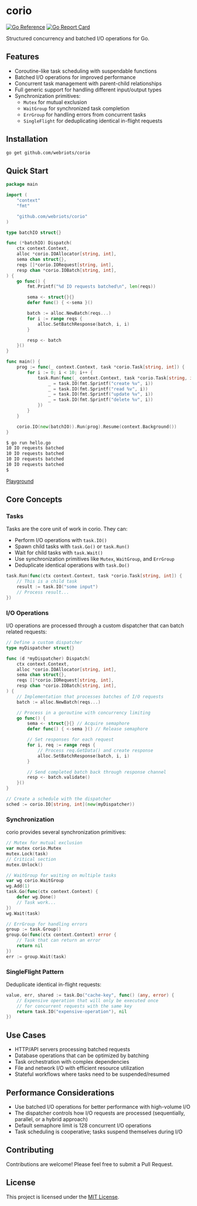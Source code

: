 # corio

[![Go Reference](https://pkg.go.dev/badge/github.com/webriots/corio.svg)](https://pkg.go.dev/github.com/webriots/corio)
[![Go Report Card](https://goreportcard.com/badge/github.com/webriots/corio)](https://goreportcard.com/report/github.com/webriots/corio)

Structured concurrency and batched I/O operations for Go.

## Features

- Coroutine-like task scheduling with suspendable functions
- Batched I/O operations for improved performance
- Concurrent task management with parent-child relationships
- Full generic support for handling different input/output types
- Synchronization primitives:
  - `Mutex` for mutual exclusion
  - `WaitGroup` for synchronized task completion
  - `ErrGroup` for handling errors from concurrent tasks
  - `SingleFlight` for deduplicating identical in-flight requests

## Installation

```bash
go get github.com/webriots/corio
```

## Quick Start

```go
package main

import (
	"context"
	"fmt"

	"github.com/webriots/corio"
)

type batchIO struct{}

func (*batchIO) Dispatch(
	ctx context.Context,
	alloc *corio.IOAllocator[string, int],
	sema chan struct{},
	reqs []*corio.IORequest[string, int],
	resp chan *corio.IOBatch[string, int],
) {
	go func() {
		fmt.Printf("%d IO requests batched\n", len(reqs))

		sema <- struct{}{}
		defer func() { <-sema }()

		batch := alloc.NewBatch(reqs...)
		for i := range reqs {
			alloc.SetBatchResponse(batch, i, i)
		}

		resp <- batch
	}()
}

func main() {
	prog := func(_ context.Context, task *corio.Task[string, int]) {
		for i := 0; i < 10; i++ {
			task.Run(func(_ context.Context, task *corio.Task[string, int]) {
				_ = task.IO(fmt.Sprintf("create %v", i))
				_ = task.IO(fmt.Sprintf("read %v", i))
				_ = task.IO(fmt.Sprintf("update %v", i))
				_ = task.IO(fmt.Sprintf("delete %v", i))
			})
		}
	}

	corio.IO(new(batchIO)).Run(prog).Resume(context.Background())
}
```

```sh
$ go run hello.go
10 IO requests batched
10 IO requests batched
10 IO requests batched
10 IO requests batched
$
```

[Playground](https://go.dev/play/p/yApJXqMCbe2)

## Core Concepts

### Tasks

Tasks are the core unit of work in corio. They can:
- Perform I/O operations with `task.IO()`
- Spawn child tasks with `task.Go()` or `task.Run()`
- Wait for child tasks with `task.Wait()`
- Use synchronization primitives like `Mutex`, `WaitGroup`, and `ErrGroup`
- Deduplicate identical operations with `task.Do()`

```go
task.Run(func(ctx context.Context, task *corio.Task[string, int]) {
    // This is a child task
    result := task.IO("some input")
    // Process result...
})
```

### I/O Operations

I/O operations are processed through a custom dispatcher that can batch related requests:

```go
// Define a custom dispatcher
type myDispatcher struct{}

func (d *myDispatcher) Dispatch(
    ctx context.Context,
    alloc *corio.IOAllocator[string, int],
    sema chan struct{},
    reqs []*corio.IORequest[string, int],
    resp chan *corio.IOBatch[string, int],
) {
    // Implementation that processes batches of I/O requests
    batch := alloc.NewBatch(reqs...)

    // Process in a goroutine with concurrency limiting
    go func() {
        sema <- struct{}{} // Acquire semaphore
        defer func() { <-sema }() // Release semaphore

        // Set responses for each request
        for i, req := range reqs {
            // Process req.GetData() and create response
            alloc.SetBatchResponse(batch, i, i)
        }

        // Send completed batch back through response channel
        resp <- batch.validate()
    }()
}

// Create a schedule with the dispatcher
sched := corio.IO[string, int](new(myDispatcher))
```

### Synchronization

corio provides several synchronization primitives:

```go
// Mutex for mutual exclusion
var mutex corio.Mutex
mutex.Lock(task)
// Critical section
mutex.Unlock()

// WaitGroup for waiting on multiple tasks
var wg corio.WaitGroup
wg.Add(1)
task.Go(func(ctx context.Context) {
    defer wg.Done()
    // Task work...
})
wg.Wait(task)

// ErrGroup for handling errors
group := task.Group()
group.Go(func(ctx context.Context) error {
    // Task that can return an error
    return nil
})
err := group.Wait(task)
```

### SingleFlight Pattern

Deduplicate identical in-flight requests:

```go
value, err, shared := task.Do("cache-key", func() (any, error) {
    // Expensive operation that will only be executed once
    // for concurrent requests with the same key
    return task.IO("expensive-operation"), nil
})
```

## Use Cases

- HTTP/API servers processing batched requests
- Database operations that can be optimized by batching
- Task orchestration with complex dependencies
- File and network I/O with efficient resource utilization
- Stateful workflows where tasks need to be suspended/resumed

## Performance Considerations

- Use batched I/O operations for better performance with high-volume I/O
- The dispatcher controls how I/O requests are processed (sequentially, parallel, or a hybrid approach)
- Default semaphore limit is 128 concurrent I/O operations
- Task scheduling is cooperative; tasks suspend themselves during I/O

## Contributing

Contributions are welcome! Please feel free to submit a Pull Request.

## License

This project is licensed under the [MIT License](LICENSE).
